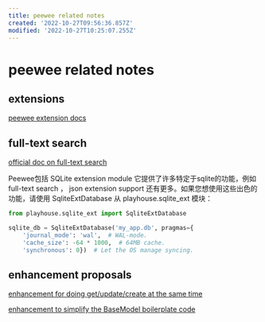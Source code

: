 ```yaml
---
title: peewee related notes
created: '2022-10-27T09:56:36.857Z'
modified: '2022-10-27T10:25:07.255Z'
---
```


# peewee related notes

## extensions

[peewee extension docs](https://www.osgeo.cn/peewee/peewee/sqlite_ext.html#sqlite-ext)

## full-text search

[official doc on full-text search](https://peewee-orm.com/blog/using-sqlite-full-text-search-with-python/)

Peewee包括 SQLite extension module 它提供了许多特定于sqlite的功能，例如 full-text search ， json extension support 还有更多。如果您想使用这些出色的功能，请使用 SqliteExtDatabase 从 playhouse.sqlite_ext 模块：

```python
from playhouse.sqlite_ext import SqliteExtDatabase

sqlite_db = SqliteExtDatabase('my_app.db', pragmas={
    'journal_mode': 'wal',  # WAL-mode.
    'cache_size': -64 * 1000,  # 64MB cache.
    'synchronous': 0})  # Let the OS manage syncing.
```

## enhancement proposals

[enhancement for doing get/update/create at the same time](https://github.com/coleifer/peewee/issues/2639)

[enhancement to simplify the BaseModel boilerplate code ](https://github.com/coleifer/peewee/issues/2637)
